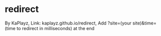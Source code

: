 # redirect

By KaPlayz, 
Link: kaplayz.github.io/redirect,
Add ?site=(your site)&time=(time to redirect in milliseconds) at the end
